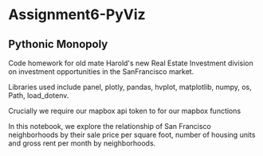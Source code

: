 # Assignment6-PyViz
## Pythonic Monopoly

Code homework for old mate Harold's new Real Estate Investment division on investment opportunities in the SanFrancisco market.

Libraries used include panel, plotly, pandas, hvplot, matplotlib, numpy, os, Path, load_dotenv.

Crucially we require our mapbox api token to for our mapbox functions

In this notebook, we explore the relationship of San Francisco neighborhoods by their sale price per square foot, number of housing units and gross rent per month by neighborhoods.